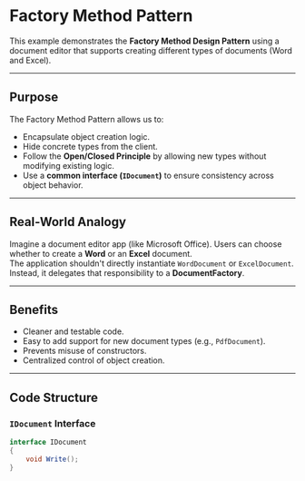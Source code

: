 ﻿# Factory Method Pattern

This example demonstrates the **Factory Method Design Pattern** using a document editor that supports creating different types of documents (Word and Excel).

---

## Purpose

The Factory Method Pattern allows us to:

- Encapsulate object creation logic.
- Hide concrete types from the client.
- Follow the **Open/Closed Principle** by allowing new types without modifying existing logic.
- Use a **common interface (`IDocument`)** to ensure consistency across object behavior.

---

## Real-World Analogy

Imagine a document editor app (like Microsoft Office). Users can choose whether to create a **Word** or an **Excel** document.  
The application shouldn't directly instantiate `WordDocument` or `ExcelDocument`. Instead, it delegates that responsibility to a **DocumentFactory**.

---

## Benefits

- Cleaner and testable code.
- Easy to add support for new document types (e.g., `PdfDocument`).
- Prevents misuse of constructors.
- Centralized control of object creation.

---

## Code Structure

### `IDocument` Interface

```csharp
interface IDocument
{
    void Write();
}
